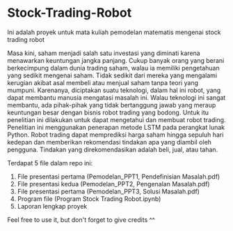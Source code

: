 # Stock-Trading-Robot
Ini adalah proyek untuk mata kuliah pemodelan matematis mengenai stock trading robot

Masa kini, saham menjadi salah satu investasi yang diminati karena menawarkan keuntungan jangka panjang. Cukup banyak orang yang berani berkecimpung dalam dunia trading saham, walau ia memiliki pengetahuan yang sedikit mengenai saham. Tidak sedikit dari mereka yang mengalami kerugian akibat asal membeli atau menjual saham tanpa teori yang mumpuni. Karenanya, diciptakan suatu teknologi, dalam hal ini robot, yang dapat membantu manusia mengatasi masalah ini. Walau teknologi ini sangat membantu, ada pihak-pihak yang tidak bertanggung jawab yang meraup keuntungan besar dengan bisnis robot trading yang bodong. Untuk itu penelitian ini dilakukan untuk dapat mengetahui dan membuat robot trading. Penelitian ini menggunakan penerapan metode LSTM pada perangkat lunak Python. Robot trading dapat memprediksi harga saham hingga sepuluh hari kedepan dan memberikan rekomendasi tindakan apa yang diambil oleh pengguna. Tindakan yang direkomendasikan adalah beli, jual, atau tahan. 

Terdapat 5 file dalam repo ini:
1. File presentasi pertama (Pemodelan_PPT1, Pendefinisian Masalah.pdf)
2. File presentasi kedua (Pemodelan_PPT2, Pengenalan Masalah.pdf)
3. File presentasi pertama (Pemodelan_PPT3, Solusi Masalah.pdf)
4. Program file (Program Stock Trading Robot.ipynb)
5. Laporan lengkap proyek

Feel free to use it, but don't forget to give credits ^^
